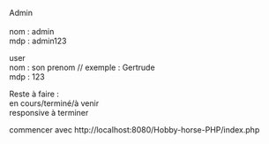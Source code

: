 Admin<br>
<br>
nom : admin<br>
mdp : admin123<br>

user <br> 
nom : son prenom // exemple : Gertrude<br> 
mdp : 123<br> 

Reste à faire : <br> 
en cours/terminé/à venir<br> 
responsive à terminer<br> 


commencer avec http://localhost:8080/Hobby-horse-PHP/index.php
